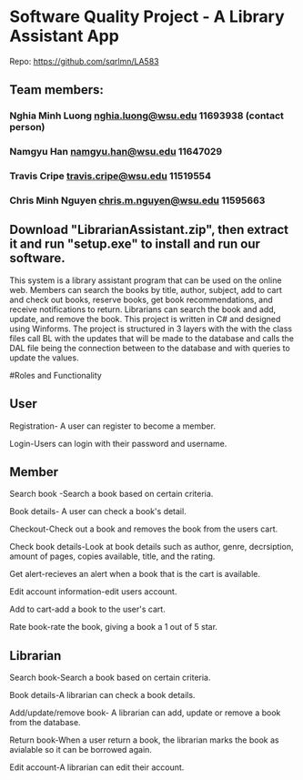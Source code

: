 # Software Quality Project - A Library Assistant App
Repo: https://github.com/sqrlmn/LA583
## Team members:
### Nghia Minh Luong nghia.luong@wsu.edu 11693938 (contact person)
### Namgyu Han namgyu.han@wsu.edu 11647029
### Travis Cripe travis.cripe@wsu.edu 11519554
### Chris Minh Nguyen chris.m.nguyen@wsu.edu 11595663
## Download "LibrarianAssistant.zip", then extract it and run "setup.exe" to install and run our software.
This system is a library assistant program that can be used on the online web. Members 
can search the books by title, author, subject, add to cart and check out books, reserve 
books, get book recommendations, and receive notifications to return. Librarians can 
search the book and add, update, and remove the book. This project is written in C# and designed using Winforms. 
The project is structured in 3 layers with the with the class files call BL with the updates that will be made to the database and calls the DAL file being the connection between to the database and with queries to update the values. 

#Roles and Functionality 
 
## User

Registration- A user can register to become a member.

Login-Users can login with their password and username.

## Member

Search book -Search a book based on certain criteria.

Book details- A user can check a book's detail.

Checkout-Check out a book and removes the book from the users cart.

Check book details-Look at book details such as author, genre, decrsiption, amount 
of pages, copies available, title, and the rating.

Get alert-recieves an alert when a book that is the cart is available. 

Edit account information-edit users account. 

Add to cart-add a book to the user's cart.

Rate book-rate the book, giving a book a 1 out of 5 star.

## Librarian 

Search book-Search a book based on certain criteria.

Book details-A librarian can check a book details.

Add/update/remove book- A librarian can add, update or remove a book from the database.

Return book-When a user return a book, the librarian marks the book as avialable so it can be borrowed again.

Edit account-A librarian can edit their account.


